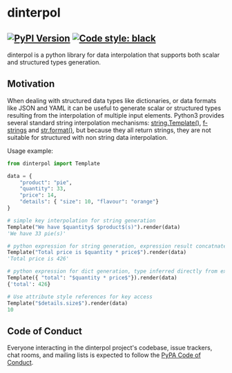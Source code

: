 # dinterpol

[![PyPI Version][pypi-v-image]][pypi-v-link]
[![Code style: black](https://img.shields.io/badge/code%20style-black-000000.svg?style=flat-square)](https://github.com/ambv/black)
---

dinterpol is a python library for data interpolation that supports both scalar and structured types generation.


## Motivation
When dealing with structured data types like dictionaries, or data formats like JSON and YAML it can be useful to generate scalar or structured types resulting from the interpolation of multiple input elements. Python3 provides several standard string interpolation mechanisms: [string.Template()], [f-strings] and [str.format()], but because they all return strings, they are not suitable for structured with non string data interpolation.


[string.Template()]: https://docs.python.org/3/library/string.html#string.Template
[f-strings]: https://docs.python.org/3/reference/lexical_analysis.html#f-strings
[str.format()]: https://docs.python.org/3/library/stdtypes.html#str.format

Usage example:

```python
from dinterpol import Template

data = {
    "product": "pie",
    "quantity": 33,
    "price": 14,
    "details": { "size": 10, "flavour": "orange"}
}

# simple key interpolation for string generation
Template("We have $quantity$ $product$(s)").render(data)
'We have 33 pie(s)'

# python expression for string generation, expression result concatnated with string
Template("Total price is $quantity * price$").render(data)
'Total price is 426'

# python expression for dict generation, type inferred directly from expression's eval()
Template({ "total": "$quantity * price$"}).render(data)
{'total': 426}

# Use attribute style references for key access
Template("$details.size$").render(data)
10

```


## Code of Conduct

Everyone interacting in the dinterpol project's codebase, issue trackers, chat
rooms, and mailing lists is expected to follow the [PyPA Code of Conduct].


[appveyor-image]: https://img.shields.io/appveyor/ci/d0ugal/Openpipe/master.svg
[appveyor-link]: https://ci.appveyor.com/project/d0ugal/Openpipe
[codecov-image]: http://codecov.io/github/Openpipe/dinterpol/coverage.svg?branch=master
[codecov-link]: http://codecov.io/github/Openpipe/dinterpol?branch=master
[landscape-image]: https://landscape.io/github/Openpipe/dinterpol/master/landscape.svg?style=flat
[landscape-link]: https://landscape.io/github/Openpipe/dinterpol/master
[pypi-v-image]: https://img.shields.io/pypi/v/dinterpol.svg
[pypi-v-link]: https://pypi.org/project/dinterpol/
[travis-image]: https://img.shields.io/travis/Openpipe/dinterpol/master.svg
[travis-link]: https://travis-ci.org/Openpipe/dinterpol

[dinterpol]: https://dinterpol.Openpipe.org
[PyPA Code of Conduct]: https://www.pypa.io/en/latest/code-of-conduct/
